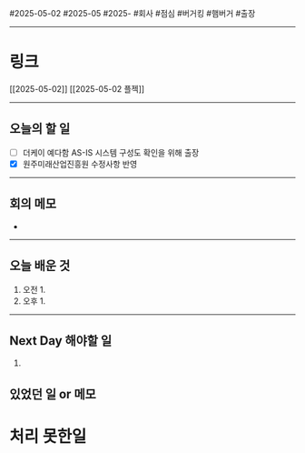 #2025-05-02 #2025-05 #2025- 
#회사 #점심 #버거킹 #햄버거 
#출장

------
# 링크 
[[2025-05-02]] 
[[2025-05-02 플젝]]

---
## 오늘의 할 일
- [ ] 더케이 예다함 AS-IS 시스템 구성도 확인을 위해 출장
- [x] 원주미래산업진흥원 수정사항 반영
---
## 회의 메모
- 
---
## 오늘 배운 것
1. 오전
    1. 
2. 오후
    1. 
---
## Next Day 해야할 일
1. 


## 있었던 일 or 메모


# 처리 못한일